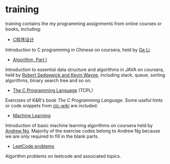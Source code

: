 # training

training contains the my programming assignments from online courses or books, including:

* [C程序设计](https://www.coursera.org/learn/c-chengxu-sheji/)

Introduction to C programming in Chinese on coursera, held by
[Ge Li](https://www.coursera.org/instructor/ligechina). 

* [Algorithm, Part I](https://www.coursera.org/learn/algorithms-part1/)

Introduction to essential data structure and algorithms in JAVA on coursera, held by
[Robert Sedgewick and Kevin Wayne](https://www.coursera.org/instructor/~250165),
including stack, queue, sorting algorithms, binary search tree and so on.

* [The C Programming Language](http://clc-wiki.net/wiki/K%26R2_solutions) (TCPL)

Exercises of K&R's book *The C Programming Language*. Some useful hints or code snippets from 
[clc-wiki](http://clc-wiki.net/wiki/K%26R2_solutions) are included.

* [Machine Learning](https://www.coursera.org/learn/machine-learning)

Introduction of basic machine learning algorithms on coursera held by [Andrew Ng](https://www.coursera.org/instructor/andrewng). Majority of the exercise codes belong to Andrew Ng because we are only required to fill in the blank parts.

* [LeetCode problems](https://leetcode.com/problemset/all)

Algorithm problems on leetcode and associated topics.

